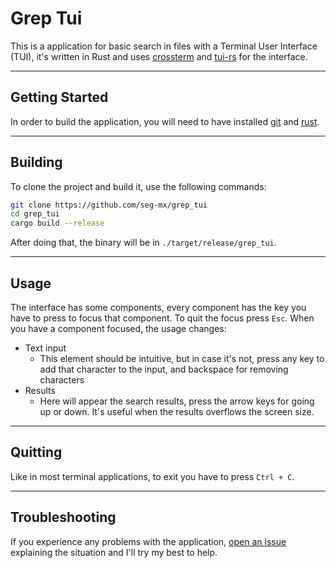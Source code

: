 # Grep Tui
This is a application for basic search in files with a Terminal User Interface (TUI), it's written in Rust and uses [crossterm](https://github.com/crossterm-rs/crossterm) and [tui-rs](https://github.com/fdehau/tui-rs) for the interface.

---

## Getting Started

In order to build the application, you will need to have installed [git](https://git-scm.com/) and [rust](https://www.rust-lang.org/).

---

## Building

To clone the project and build it, use the following commands:
```bash
git clone https://github.com/seg-mx/grep_tui
cd grep_tui
cargo build --release
```

After doing that, the binary will be in `./target/release/grep_tui`.

---

## Usage

The interface has some components, every component has the key you have to press to focus that component. To quit the focus press `Esc`. When you have a component focused, the usage changes:

- Text input
  - This element should be intuitive, but in case it's not, press any key to add that character to the input, and backspace for removing characters
- Results
  - Here will appear the search results, press the arrow keys for going up or down. It's useful when the results overflows the screen size.

---

## Quitting

Like in most terminal applications, to exit you have to press `Ctrl + C`.

---

## Troubleshooting

If you experience any problems with the application, [open an issue](https://github.com/seg-mx/grep_tui/issues/new) explaining the situation and I'll try my best to help.
